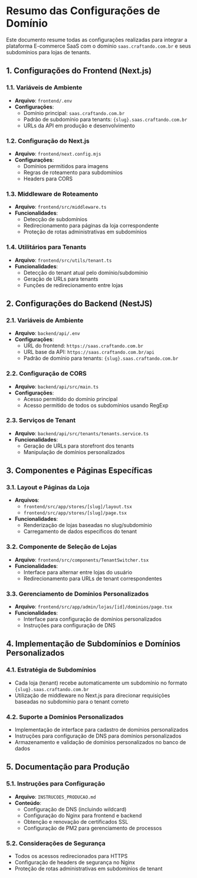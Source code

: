# Resumo das Configurações de Domínio

Este documento resume todas as configurações realizadas para integrar a plataforma E-commerce SaaS com o domínio `saas.craftando.com.br` e seus subdomínios para lojas de tenants.

## 1. Configurações do Frontend (Next.js)

### 1.1. Variáveis de Ambiente
- **Arquivo**: `frontend/.env`
- **Configurações**:
  - Domínio principal: `saas.craftando.com.br`
  - Padrão de subdomínio para tenants: `{slug}.saas.craftando.com.br`
  - URLs da API em produção e desenvolvimento

### 1.2. Configuração do Next.js
- **Arquivo**: `frontend/next.config.mjs`
- **Configurações**:
  - Domínios permitidos para imagens
  - Regras de roteamento para subdomínios
  - Headers para CORS

### 1.3. Middleware de Roteamento
- **Arquivo**: `frontend/src/middleware.ts`
- **Funcionalidades**:
  - Detecção de subdomínios
  - Redirecionamento para páginas da loja correspondente
  - Proteção de rotas administrativas em subdomínios

### 1.4. Utilitários para Tenants
- **Arquivo**: `frontend/src/utils/tenant.ts`
- **Funcionalidades**:
  - Detecção do tenant atual pelo domínio/subdomínio
  - Geração de URLs para tenants
  - Funções de redirecionamento entre lojas

## 2. Configurações do Backend (NestJS)

### 2.1. Variáveis de Ambiente
- **Arquivo**: `backend/api/.env`
- **Configurações**:
  - URL do frontend: `https://saas.craftando.com.br`
  - URL base da API: `https://saas.craftando.com.br/api`
  - Padrão de domínio para tenants: `{slug}.saas.craftando.com.br`

### 2.2. Configuração de CORS
- **Arquivo**: `backend/api/src/main.ts`
- **Configurações**:
  - Acesso permitido do domínio principal
  - Acesso permitido de todos os subdomínios usando RegExp

### 2.3. Serviços de Tenant
- **Arquivo**: `backend/api/src/tenants/tenants.service.ts`
- **Funcionalidades**:
  - Geração de URLs para storefront dos tenants
  - Manipulação de domínios personalizados

## 3. Componentes e Páginas Específicas

### 3.1. Layout e Páginas da Loja
- **Arquivos**:
  - `frontend/src/app/stores/[slug]/layout.tsx`
  - `frontend/src/app/stores/[slug]/page.tsx`
- **Funcionalidades**:
  - Renderização de lojas baseadas no slug/subdomínio
  - Carregamento de dados específicos do tenant

### 3.2. Componente de Seleção de Lojas
- **Arquivo**: `frontend/src/components/TenantSwitcher.tsx`
- **Funcionalidades**:
  - Interface para alternar entre lojas do usuário
  - Redirecionamento para URLs de tenant correspondentes

### 3.3. Gerenciamento de Domínios Personalizados
- **Arquivo**: `frontend/src/app/admin/lojas/[id]/dominios/page.tsx`
- **Funcionalidades**:
  - Interface para configuração de domínios personalizados
  - Instruções para configuração de DNS

## 4. Implementação de Subdomínios e Domínios Personalizados

### 4.1. Estratégia de Subdomínios
- Cada loja (tenant) recebe automaticamente um subdomínio no formato `{slug}.saas.craftando.com.br`
- Utilização de middleware no Next.js para direcionar requisições baseadas no subdomínio para o tenant correto

### 4.2. Suporte a Domínios Personalizados
- Implementação de interface para cadastro de domínios personalizados
- Instruções para configuração de DNS para domínios personalizados
- Armazenamento e validação de domínios personalizados no banco de dados

## 5. Documentação para Produção

### 5.1. Instruções para Configuração
- **Arquivo**: `INSTRUCOES_PRODUCAO.md`
- **Conteúdo**:
  - Configuração de DNS (incluindo wildcard)
  - Configuração do Nginx para frontend e backend
  - Obtenção e renovação de certificados SSL
  - Configuração de PM2 para gerenciamento de processos

### 5.2. Considerações de Segurança
- Todos os acessos redirecionados para HTTPS
- Configuração de headers de segurança no Nginx
- Proteção de rotas administrativas em subdomínios de tenant 